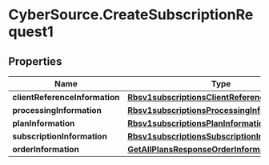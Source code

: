 # CyberSource.CreateSubscriptionRequest1

## Properties
Name | Type | Description | Notes
------------ | ------------- | ------------- | -------------
**clientReferenceInformation** | [**Rbsv1subscriptionsClientReferenceInformation**](Rbsv1subscriptionsClientReferenceInformation.md) |  | [optional] 
**processingInformation** | [**Rbsv1subscriptionsProcessingInformation**](Rbsv1subscriptionsProcessingInformation.md) |  | [optional] 
**planInformation** | [**Rbsv1subscriptionsPlanInformation**](Rbsv1subscriptionsPlanInformation.md) |  | [optional] 
**subscriptionInformation** | [**Rbsv1subscriptionsSubscriptionInformation**](Rbsv1subscriptionsSubscriptionInformation.md) |  | [optional] 
**orderInformation** | [**GetAllPlansResponseOrderInformation**](GetAllPlansResponseOrderInformation.md) |  | [optional] 


